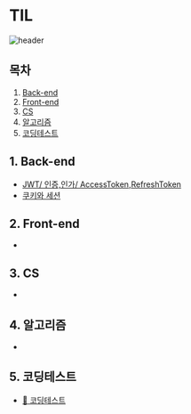 # TIL

![header](https://capsule-render.vercel.app/api?type=waving&color=auto&height=200&section=header&text=Today%20I%20Learned&fontSize=90)

## 목차

1. [Back-end](#1-Back-end)<br>
2. [Front-end](#2-Front-end)<br>
3. [CS](#3-CS)<br>
4. [알고리즘](#4-알고리즘)<br>
5. [코딩테스트](#5-코딩테스트)<br>

## 1. Back-end

* [JWT/ 인증,인가/ AccessToken,RefreshToken](./Back-end/JWT.md)
* [쿠키와 세션](./Back-end/쿠키와%20세션.md)

## 2. Front-end

*

## 3. CS

*

## 4. 알고리즘

*

## 5. 코딩테스트

* [🔗 코딩테스트](https://github.com/wkdehf217/CodingTest)
